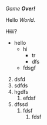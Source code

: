    *Game **Over!***

Hello *World*.   

H~~i~~i*ii*?

* hello
    * hi
        * tr
        * dfs
    * fdsgf
2. dsfd
3. sdfds
4. hgdfs
    1. efdsf
5. dfssd
    1. fdsf
        1. fdsf